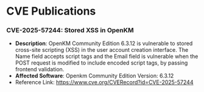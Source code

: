 # CVE Publications

### CVE-2025-57244: Stored XSS in OpenKM
- **Description**: OpenKM Community Edition 6.3.12 is vulnerable to stored cross-site
scripting (XSS) in the user account creation interface. The Name field
accepts script tags and the Email field is vulnerable when the POST
request is modified to include encoded script tags, by passing frontend
validation.
- **Affected Software**: Openkm Community Edition Version: 6.3.12
- Reference Link: https://www.cve.org/CVERecord?id=CVE-2025-57244  





